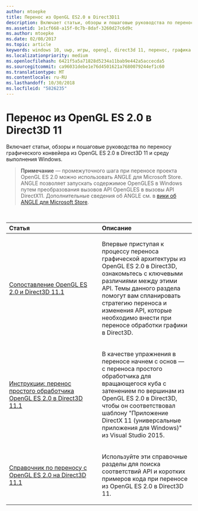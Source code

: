 ```yaml
---
author: mtoepke
title: Перенос из OpenGL ES2.0 в Direct3D11
description: Включает статьи, обзоры и пошаговые руководства по переносу графического конвейера из OpenGL ES 2.0 в Direct3D 11 и среду выполнения Windows.
ms.assetid: 1e1cf668-a15f-0c7b-8daf-3260d27c6d9c
ms.author: mtoepke
ms.date: 02/08/2017
ms.topic: article
keywords: windows 10, uwp, игры, opengl, direct3d 11, перенос, графика
ms.localizationpriority: medium
ms.openlocfilehash: 6421f5a5a71828d5234a11bab9e442a5accecda5
ms.sourcegitcommit: ca96031debe1e76d4501621a7680079244ef1c60
ms.translationtype: MT
ms.contentlocale: ru-RU
ms.lasthandoff: 10/30/2018
ms.locfileid: "5826235"
---
```

# <a name="port-from-opengl-es-20-to-direct3d-11"></a>Перенос из OpenGL ES 2.0 в Direct3D 11



Включает статьи, обзоры и пошаговые руководства по переносу графического конвейера из OpenGL ES 2.0 в Direct3D 11 и среду выполнения Windows.

> **Примечание**  — промежуточного шага при переносе проекта OpenGL ES 2.0 можно использовать ANGLE для Microsoft Store. ANGLE позволяет запускать содержимое OpenGLES в Windows путем преобразования вызовов API OpenGLES в вызовы API DirectX11. Дополнительные сведения об ANGLE см. в [вики об ANGLE для Microsoft Store](http://go.microsoft.com/fwlink/p/?linkid=618387).

 

<table>
<colgroup>
<col width="50%" />
<col width="50%" />
</colgroup>
<thead>
<tr class="header">
<th align="left">Статья</th>
<th align="left">Описание</th>
</tr>
</thead>
<tbody>
<tr class="odd">
<td align="left"><p><a href="map-concepts-and-infrastructure.md">Сопоставление OpenGL ES 2.0 и Direct3D 11.1</a></p></td>
<td align="left"><p>Впервые приступая к процессу переноса графической архитектуры из OpenGL ES 2.0 в Direct3D, ознакомьтесь с ключевыми различиями между этими API. Темы данного раздела помогут вам спланировать стратегию переноса и изменения API, которые необходимо внести при переносе обработки графики в Direct3D.</p></td>
</tr>
<tr class="even">
<td align="left"><p><a href="port-a-simple-opengl-es-2-0-renderer-to-directx-11-1.md">Инструкции: перенос простого обработчика OpenGL ES 2.0 в Direct3D 11.1</a></p></td>
<td align="left"><p>В качестве упражнения в переносе начнем с основ — с переноса простого обработчика для вращающегося куба с затенением по вершинам из OpenGL ES 2.0 в Direct3D, чтобы он соответствовал шаблону "Приложение DirectX 11 (универсальные приложения для Windows)" из Visual Studio 2015.</p></td>
</tr>
<tr class="odd">
<td align="left"><p><a href="opengl-es-2-0-to-directx-11-1-reference.md">Справочник по переносу с OpenGL ES 2.0 на Direct3D 11.1</a></p></td>
<td align="left"><p>Используйте эти справочные разделы для поиска соответствий API и коротких примеров кода при переносе из OpenGL ES 2.0 в Direct3D 11.</p></td>
</tr>
</tbody>
</table>

 

 

 




